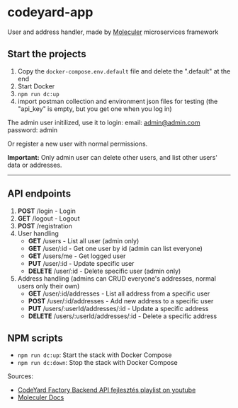 # codeyard-app

User and address handler, made by [Moleculer](https://moleculer.services/) microservices framework

## Start the projects

1. Copy the `docker-compose.env.default` file and delete the ".default" at the end
2. Start Docker
3. `npm run dc:up`
4. import postman collection and environment json files for testing (the "api_key" is empty, but you get one when you log in)

The admin user initilized, use it to login:
email: admin@admin.com
password: admin

Or register a new user with normal permissions.

**Important:**
Only admin user can delete other users, and list other users' data or addresses.

---

## API endpoints

1. **POST** /login - Login
2. **GET** /logout - Logout
3. **POST** /registration
4. User handling
    - **GET** /users - List all user (admin only)
    - **GET** /user/:id - Get one user by id (admin can list everyone)
    - **GET** /users/me - Get logged user
    - **PUT** /user/:id - Update specific user
    - **DELETE** /user/:id - Delete specific user (admin only)
5. Address handling (admins can CRUD everyone's addresses, normal users only their own)
    - **GET** /user/:id/addresses - List all address from a specific user
    - **POST** /user/:id/addresses - Add new address to a specific user
    - **PUT** /users/:userId/addresses/:id - Update a specific address
    - **DELETE** /users/:userId/addresses/:id - Delete a specific address

## NPM scripts

- `npm run dc:up`: Start the stack with Docker Compose
- `npm run dc:down`: Stop the stack with Docker Compose

Sources:

- [CodeYard Factory Backend API fejlesztés playlist on youtube](https://www.youtube.com/playlist?list=PLUaiqyIGasMbDaFUywmVxfOetrPLBbSS4)
- [Moleculer Docs](https://moleculer.services/docs/0.14/)
